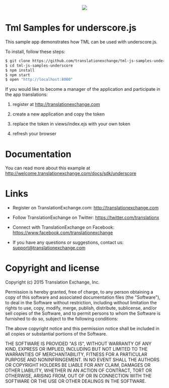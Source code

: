 <p align="center">
  <img src="https://avatars0.githubusercontent.com/u/1316274?v=3&s=200">
</p>

Tml Samples for underscore.js
===

This sample app demonstrates how TML can be used with underscore.js. 

To install, follow these steps:

```sh
$ git clone https://github.com/translationexchange/tml-js-samples-underscore.git
$ cd tml-js-samples-underscore
$ npm install
$ npm start
$ open "http://localhost:8000"
```

If you would like to become a manager of the application and participate in the app translations:

1. register at http://translationexchange.com

2. create a new application and copy the token

3. replace the token in views/index.ejs with your own token

4. refresh your browser

Documentation
==================

You can read more about this example at <a href="http://welcome.translationexchange.com/docs/sdk/underscore">http://welcome.translationexchange.com/docs/sdk/underscore</a>

Links
==================

* Register on TranslationExchange.com: http://translationexchange.com

* Follow TranslationExchange on Twitter: https://twitter.com/translationx

* Connect with TranslationExchange on Facebook: https://www.facebook.com/translationexchange

* If you have any questions or suggestions, contact us: support@translationexchange.com


Copyright and license
==================

Copyright (c) 2015 Translation Exchange, Inc.

Permission is hereby granted, free of charge, to any person obtaining
a copy of this software and associated documentation files (the
"Software"), to deal in the Software without restriction, including
without limitation the rights to use, copy, modify, merge, publish,
distribute, sublicense, and/or sell copies of the Software, and to
permit persons to whom the Software is furnished to do so, subject to
the following conditions:

The above copyright notice and this permission notice shall be
included in all copies or substantial portions of the Software.

THE SOFTWARE IS PROVIDED "AS IS", WITHOUT WARRANTY OF ANY KIND,
EXPRESS OR IMPLIED, INCLUDING BUT NOT LIMITED TO THE WARRANTIES OF
MERCHANTABILITY, FITNESS FOR A PARTICULAR PURPOSE AND
NONINFRINGEMENT. IN NO EVENT SHALL THE AUTHORS OR COPYRIGHT HOLDERS BE
LIABLE FOR ANY CLAIM, DAMAGES OR OTHER LIABILITY, WHETHER IN AN ACTION
OF CONTRACT, TORT OR OTHERWISE, ARISING FROM, OUT OF OR IN CONNECTION
WITH THE SOFTWARE OR THE USE OR OTHER DEALINGS IN THE SOFTWARE.
